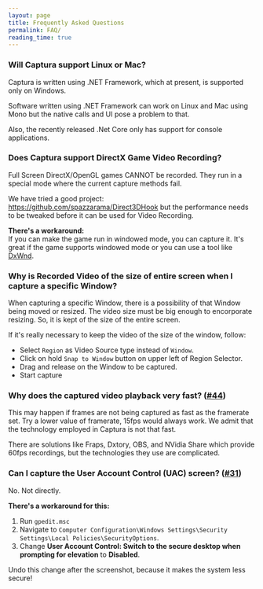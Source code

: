 ```yaml
---
layout: page
title: Frequently Asked Questions
permalink: FAQ/
reading_time: true
---
```


### Will Captura support Linux or Mac?
Captura is written using .NET Framework, which at present, is supported only on Windows.

Software written using .NET Framework can work on Linux and Mac using Mono but the native calls and UI pose a problem to that.

Also, the recently released .Net Core only has support for console applications.

### Does Captura support DirectX Game Video Recording?
Full Screen DirectX/OpenGL games CANNOT be recorded.
They run in a special mode where the current capture methods fail.

We have tried a good project: https://github.com/spazzarama/Direct3DHook but the performance needs to be tweaked before it can be used for Video Recording.

**There's a workaround:**  
If you can make the game run in windowed mode, you can capture it.
It's great if the game supports windowed mode or you can use a tool like [DxWnd](https://sourceforge.net/projects/dxwnd/).

### Why is Recorded Video of the size of entire screen when I capture a specific Window?
When capturing a specific Window, there is a possibility of that Window being moved or resized.
The video size must be big enough to encorporate resizing.
So, it is kept of the size of the entire screen.

If it's really necessary to keep the video of the size of the window, follow:

- Select `Region` as Video Source type instead of `Window`.
- Click on hold `Snap to Window` button on upper left of Region Selector.
- Drag and release on the Window to be captured.
- Start capture

### Why does the captured video playback very fast? ([#44](https://github.com/MathewSachin/Captura/issues/44))
This may happen if frames are not being captured as fast as the framerate set.
Try a lower value of framerate, 15fps would always work.
We admit that the technology employed in Captura is not that fast.

There are solutions like Fraps, Dxtory, OBS, and NVidia Share which provide 60fps recordings, but the technologies they use are complicated.

### Can I capture the User Account Control (UAC) screen? ([#31](https://github.com/MathewSachin/Captura/issues/31))
No. Not directly.

**There's a workaround for this:**
1. Run `gpedit.msc`
2. Navigate to `Computer Configuration\Windows Settings\Security Settings\Local Policies\SecurityOptions`.
3. Change **User Account Control: Switch to the secure desktop when prompting for elevation** to **Disabled**.

Undo this change after the screenshot, because it makes the system less secure!